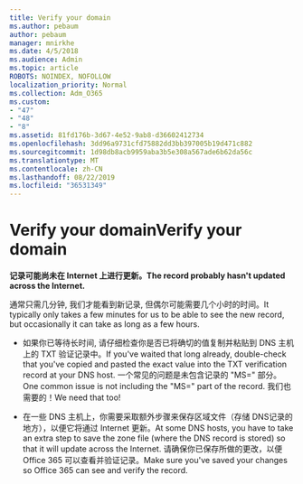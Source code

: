 ```yaml
---
title: Verify your domain
ms.author: pebaum
author: pebaum
manager: mnirkhe
ms.date: 4/5/2018
ms.audience: Admin
ms.topic: article
ROBOTS: NOINDEX, NOFOLLOW
localization_priority: Normal
ms.collection: Adm_O365
ms.custom:
- "47"
- "48"
- "8"
ms.assetid: 81fd176b-3d67-4e52-9ab8-d36602412734
ms.openlocfilehash: 3dd96a9731cfd75882dd3bb397005b19d471c882
ms.sourcegitcommit: 1d98db8acb9959aba3b5e308a567ade6b62da56c
ms.translationtype: MT
ms.contentlocale: zh-CN
ms.lasthandoff: 08/22/2019
ms.locfileid: "36531349"
---
```

# <a name="verify-your-domain"></a><span data-ttu-id="3892d-102">Verify your domain</span><span class="sxs-lookup"><span data-stu-id="3892d-102">Verify your domain</span></span>

 <span data-ttu-id="3892d-103">**记录可能尚未在 Internet 上进行更新。**</span><span class="sxs-lookup"><span data-stu-id="3892d-103">**The record probably hasn't updated across the Internet.**</span></span>
  
<span data-ttu-id="3892d-104">通常只需几分钟, 我们才能看到新记录, 但偶尔可能需要几个小时的时间。</span><span class="sxs-lookup"><span data-stu-id="3892d-104">It typically only takes a few minutes for us to be able to see the new record, but occasionally it can take as long as a few hours.</span></span> 
  
- <span data-ttu-id="3892d-105">如果你已等待长时间, 请仔细检查你是否已将确切的值复制并粘贴到 DNS 主机上的 TXT 验证记录中。</span><span class="sxs-lookup"><span data-stu-id="3892d-105">If you've waited that long already, double-check that you've copied and pasted the exact value into the TXT verification record at your DNS host.</span></span> <span data-ttu-id="3892d-106">一个常见的问题是未包含记录的 "MS=" 部分。</span><span class="sxs-lookup"><span data-stu-id="3892d-106">One common issue is not including the "MS=" part of the record.</span></span> <span data-ttu-id="3892d-107">我们也需要的！</span><span class="sxs-lookup"><span data-stu-id="3892d-107">We need that too!</span></span>

- <span data-ttu-id="3892d-108">在一些 DNS 主机上，你需要采取额外步骤来保存区域文件（存储 DNS记录的地方），以便它将通过 Internet 更新。</span><span class="sxs-lookup"><span data-stu-id="3892d-108">At some DNS hosts, you have to take an extra step to save the zone file (where the DNS record is stored) so that it will update across the Internet.</span></span> <span data-ttu-id="3892d-109">请确保你已保存所做的更改，以便 Office 365 可以查看并验证记录。</span><span class="sxs-lookup"><span data-stu-id="3892d-109">Make sure you've saved your changes so Office 365 can see and verify the record.</span></span>
